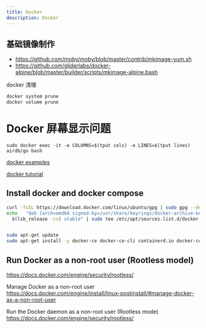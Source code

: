 ```yaml
---
title: Docker
description: Docker
---
```



##  基础镜像制作

- https://github.com/moby/moby/blob/master/contrib/mkimage-yum.sh
- https://github.com/gliderlabs/docker-alpine/blob/master/builder/scripts/mkimage-alpine.bash

docker 清理

```bash
docker system prune
docker volume prune
```

# Docker 屏幕显示问题

```
sudo docker exec -it -e COLUMNS=$(tput cols) -e LINES=$(tput lines) airdb/go bash
```

[docker examples](https://github.com/airdb/docker)

[docker tutorial](https://www.simplilearn.com/tutorials/docker-tutorial/what-is-docker-container)

## Install docker and docker compose

```bash
curl -fsSL https://download.docker.com/linux/ubuntu/gpg | sudo gpg --dearmor -o /usr/share/keyrings/docker-archive-keyring.gpg
echo   "deb [arch=amd64 signed-by=/usr/share/keyrings/docker-archive-keyring.gpg] https://download.docker.com/linux/ubuntu \
  $(lsb_release -cs) stable" | sudo tee /etc/apt/sources.list.d/docker.list > /dev/null


sudo apt-get update
sudo apt-get install -y docker-ce docker-ce-cli containerd.io docker-compose-plugin
```

## Run Docker as a non-root user (Rootless model)

<https://docs.docker.com/engine/security/rootless/>

Manage Docker as a non-root user
<https://docs.docker.com/engine/install/linux-postinstall/#manage-docker-as-a-non-root-user>

Run the Docker daemon as a non-root user (Rootless mode)
<https://docs.docker.com/engine/security/rootless/>

